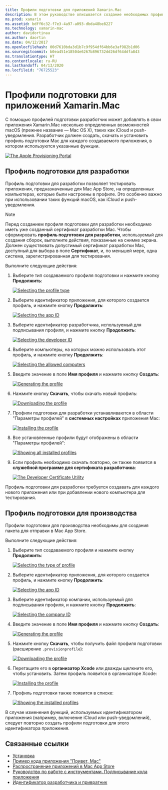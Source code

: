 ```yaml
---
title: Профили подготовки для приложений Xamarin.Mac
description: В этом руководстве описывается создание необходимых профилей подготовки, которые потребуются для публикации приложения Xamarin.Mac.
ms.prod: xamarin
ms.assetid: bdff6c32-f7e3-4a97-a093-dbda48be8227
ms.technology: xamarin-mac
author: davidortinau
ms.author: daortin
ms.date: 04/12/2017
ms.openlocfilehash: 00d7610bda3d1b7c9f954df64bb6e3af982b1d06
ms.sourcegitcommit: b0ea451e18504e6267b896732dd26df64ddfa843
ms.translationtype: HT
ms.contentlocale: ru-RU
ms.lasthandoff: 04/13/2020
ms.locfileid: "76725523"
---
```

# <a name="provisioning-profiles-for-xamarinmac-apps"></a>Профили подготовки для приложений Xamarin.Mac

С помощью профилей подготовки разработчик может добавлять в свои приложения Xamarin.Mac несколько определенных возможностей macOS (прежнее название — Mac OS X), таких как iCloud и push-уведомления. Разработчик должен создать, скачать и установить профиль подготовки Mac для каждого создаваемого приложения, в котором используются указанные функции.

[![](profiles-images/certif13.png "The Apple Provisioning Portal")](profiles-images/certif13.png#lightbox)

## <a name="development-provisioning-profile"></a>Профиль подготовки для разработки

Профиль подготовки для разработки позволяет тестировать приложения, предназначенные для Mac App Store, на определенных компьютерах, которые были настроены в профиле. Это особенно важно при использовании таких функций macOS, как iCloud и push-уведомления.

> [!NOTE]
> Перед созданием профиля подготовки для разработки необходимо иметь уже созданный сертификат разработки Mac. Чтобы сформировать **профиль подготовки для разработки**, используемый для создания сборок, выполните действия, показанные на снимке экрана. Должен существовать допустимый сертификат разработки Mac, доступный для выбора в поле **Сертификат**, и, по меньшей мере, одна система, зарегистрированная для тестирования.

Выполните следующие действия:

1. Выберите тип создаваемого профиля подготовки и нажмите кнопку **Продолжить**:

    [![](profiles-images/certif14.png "Selecting the profile type")](profiles-images/certif14.png#lightbox)
2. Выберите идентификатор приложения, для которого создается профиль, и нажмите кнопку **Продолжить**:

    [![](profiles-images/certif15.png "Selecting the app ID")](profiles-images/certif15.png#lightbox)
3. Выберите идентификатор разработчика, используемый для подписывания профиля, и нажмите кнопку **Продолжить**:

    [![](profiles-images/certif16.png "Selecting the developer ID")](profiles-images/certif16.png#lightbox)
4. Выберите компьютеры, на которых можно использовать этот профиль, и нажмите кнопку **Продолжить**:

    [![](profiles-images/certif17.png "Selecting the allowed computers")](profiles-images/certif17.png#lightbox)
5. Введите значение в поле **Имя профиля** и нажмите кнопку **Создать**:

    [![](profiles-images/certif18.png "Generating the profile")](profiles-images/certif18.png#lightbox)
6. Нажмите кнопку **Скачать**, чтобы скачать новый профиль:

    [![](profiles-images/certif19.png "Downloading the profile")](profiles-images/certif19.png#lightbox)
7. Профили подготовки для разработки устанавливаются в области "Параметры профилей" в **системных настройках** приложения Mac:

    [![](profiles-images/certif20.png "Installing the profile")](profiles-images/certif20.png#lightbox)
8. Все установленные профили будут отображены в области "Параметры профилей":

    [![](profiles-images/image47.png "Showing all installed profiles")](profiles-images/image47.png#lightbox)
9. Если профиль необходимо скачать повторно, он также появится в **служебной программе для сертификата разработчика**:

    [![](profiles-images/image48.png "The Developer Certificate Utility")](profiles-images/image48.png#lightbox)

Профиль подготовки для разработки требуется создавать для каждого нового приложения или при добавлении нового компьютера для тестирования.

## <a name="production-provisioning-profile"></a>Профиль подготовки для производства

Профили подготовки для производства необходимы для создания пакета для отправки в Mac App Store.

Выполните следующие действия:

1. Выберите тип создаваемого профиля и нажмите кнопку **Продолжить**:

    [![](profiles-images/certif21.png "Selecting the type of profile")](profiles-images/certif21.png#lightbox)
2. Выберите идентификатор приложения, для которого создается профиль, и нажмите кнопку **Продолжить**:

    [![](profiles-images/certif15.png "Selecting the app ID")](profiles-images/certif15.png#lightbox)
3. Выберите идентификатор компании, используемый для подписывания профиля, и нажмите кнопку **Продолжить**:

    [![](profiles-images/certif23.png "Selecting the company ID")](profiles-images/certif23.png#lightbox)
4. Введите значение в поле **Имя профиля** и нажмите кнопку **Создать**:

    [![](profiles-images/certif24.png "Generating the profile")](profiles-images/certif24.png#lightbox)
5. Нажмите кнопку **Скачать**, чтобы получить файл профиля подготовки (расширение `.provisionprofile`):

    [![](profiles-images/certif25.png "Downloading the profile")](profiles-images/certif25.png#lightbox)
6. Перетащите его в **организатор Xcode** или дважды щелкните его, чтобы установить. Затем профиль появится в организаторе Xcode:

    [![](profiles-images/image51.png "Installing the profile")](profiles-images/image51.png#lightbox)
7. Профиль подготовки также появится в списке:

    [![](profiles-images/certif26.png "Showing the installed profiles")](profiles-images/certif26.png#lightbox)

В случае изменения функций, используемых идентификатором приложения (например, включение iCloud или push-уведомлений), следует повторно создать профили подготовки для этого идентификатора приложения.

## <a name="related-links"></a>Связанные ссылки

- [Установка](~//mac/get-started/installation.md)
- [Пример кода приложения "Привет, Mac"](~//mac/get-started/hello-mac.md)
- [Распространение приложений в Mac App Store](https://developer.apple.com/devcenter/mac/checklist/)
- [Руководство по работе с инструментами. Подписывание кода приложения](https://developer.apple.com/library/mac/#documentation/ToolsLanguages/Conceptual/OSXWorkflowGuide/CodeSigning/CodeSigning.html)
- [Идентификатор разработчика и привратник](https://developer.apple.com/developer-id/)
